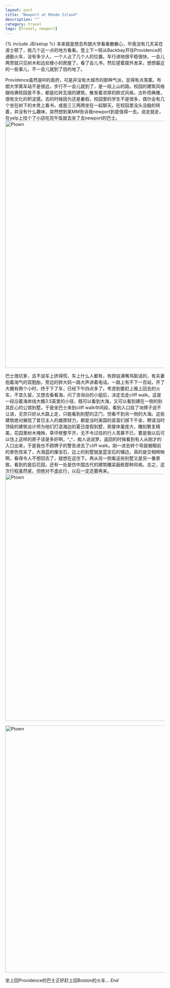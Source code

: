 ```yaml
---
layout: post
title: "Newport at Rhode Island"
description: ""
category: travel 
tags: [travel, newport]
---
```

{% include JB/setup %}
本来就是想去布朗大学看看散散心，毕竟没有几天呆在波士顿了，挑几个近一点的地方看看。登上下一班从Backbay开往Providence的通勤火车，没有多少人，一个人占了几个人的位置。车行进地很平稳很快，一会儿两旁就只见树木和远处矮小的房屋了。看了会儿书，然后望着窗外发呆，想想最近的一些事儿，不一会儿就到了目的地了。
<!--more-->


Providence虽然是RI的首府，可是并没有大城市的那种气派，显得有点落寞。布朗大学离车站不是很远，步行不一会儿就到了，是一段上山的路。校园的建筑风格跟哈佛校园差不多，都是红砖瓦墙的建筑，散发着浓厚的欧式风格，古朴而典雅，很有文化的积淀感。去的时候因为还是暑假，校园里的学生不是很多，偶尔会有几个坐在树下的木凳上看书，或是三三两两坐在一起聊天。在校园里没头没脑的转着，并没有什么趣味，突然想到某MM告诉我newport到是值得一去。说走就走，在yelp上找个了小店吃完午饭就去坐了去newport的巴士。
<img src="{{site.url}}/assets/images/brown.jpg" alt="Ptown" style="width: 780px;"/>

巴士很坑爹，且不说车上挤得慌，车上什么人都有，有顾自满嘴骂脏话的，有夫妻抱着淘气的双胞胎，旁边的胖大妈一路大声讲着电话。一路上有不下一百站，开了大概有两个小时，终于下了车，已经下午四点多了。考虑到要赶上晚上回去的火车，不宜久留，又想去看看海，问了咨询台的小姐后，决定去走cliff walk。这是一段沿着海岸线大概3.5英里的小径，既可以看到大海，又可以看到建在一侧的别具匠心的公馆别墅。于是坐巴士来到cliff walk中间段，看到入口挂了块牌子说不让进，无奈只好从大路上走，只能看到别墅的正门，但看不到另一侧的大海。这些建筑绝对展现了昔日主人的雄厚财力，都是当时美国的首富们掷下千金，聘请当时顶级的建筑设计师为他们打造海边的夏日度假别墅，房屋体量庞大，雕刻繁复精美，花园里树木掩映，草坪修整平齐，无不令过往的行人羡慕不已，要是我以后可以住上这样的房子该是多好啊，^_^，痴人说说梦。返回的时候看到有人从刚才的入口出来，于是我也不顾牌子的警告进去了cliff walk。刚一进去转个弯就被眼前的景色惊呆了，大海蓝的像宝石，边上的别墅就是蓝宝石的镶边，真的是交相辉映啊，看得令人不想回去了，就想在这住下。再从另一侧看这些别墅又是另一番景致，看到的是后花园，还有一处是仿中国古代的建筑雕梁画栋那种风格。总之，这次行程虽然紧，但绝对不虚此行，以后一定还要再来。
<img src="{{site.url}}/assets/images/cliffwalk1.jpg" alt="Ptown" style="width: 780px;"/>

<img src="{{site.url}}/assets/images/cliffwalk2.jpg" alt="Ptown" style="width: 780px;"/>

坐上回Providence的巴士正好赶上回Boston的火车... *End*
